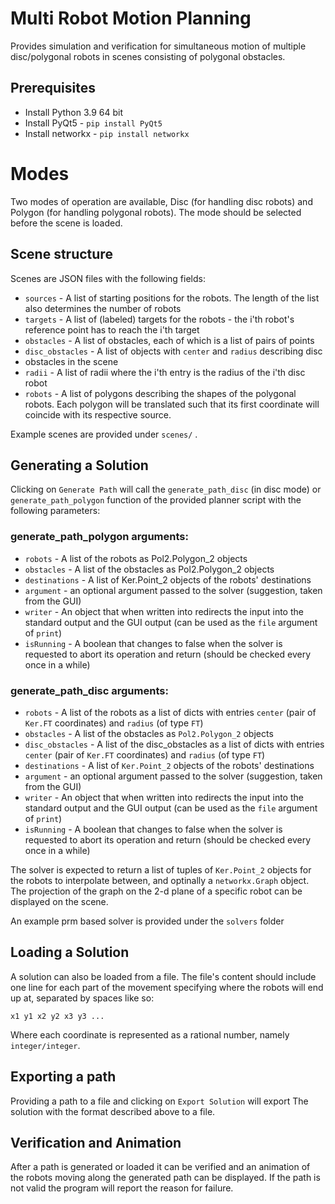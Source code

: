 # Multi Robot Motion Planning
Provides simulation and verification for simultaneous motion of multiple
disc/polygonal robots in scenes consisting of polygonal obstacles.

## Prerequisites

* Install Python 3.9 64 bit
* Install PyQt5 - ``pip install PyQt5``
* Install networkx - ``pip install networkx``

# Modes
Two modes of operation are available, Disc (for handling disc robots) and
 Polygon (for handling polygonal robots). The mode should be selected before
 the scene is loaded.

## Scene structure
Scenes are JSON files with the following fields:

* `sources` - A list of starting positions for the robots. The length of the
list also determines the number of robots
* `targets` - A list of (labeled) targets for the robots - the i'th robot's
reference point has to reach the i'th target
* `obstacles` - A list of obstacles, each of which is a list of pairs of
points
* `disc_obstacles` - A list of objects with `center` and `radius` describing disc
* obstacles in the scene
* `radii` - A list of radii where the i'th entry is the radius of the i'th disc robot
* `robots` - A list of polygons describing the shapes of the polygonal robots.
Each polygon will be translated such that its first coordinate will coincide
with its respective source.


Example scenes are provided under `scenes/` .

## Generating a Solution
Clicking on `Generate Path` will call the `generate_path_disc` (in disc mode)
or `generate_path_polygon` function of the provided planner script with the
following parameters:

### generate_path_polygon arguments:
* `robots` - A list of the robots as Pol2.Polygon_2 objects
* `obstacles` - A list of the obstacles as Pol2.Polygon_2 objects
* `destinations` - A list of Ker.Point_2 objects of the robots' destinations
* `argument` - an optional argument passed to the solver (suggestion, taken from the GUI)
* `writer` - An object that when written into redirects the input into the
standard output and the GUI output (can be used as the `file` argument of
  `print`)
* `isRunning` - A boolean that changes to false when the solver is requested to
abort its operation and return (should be checked every once in a while)


### generate_path_disc arguments:
* `robots` - A list of the robots as a list of dicts with
entries `center` (pair of `Ker.FT` coordinates) and `radius` (of type `FT`)
* `obstacles` - A list of the obstacles as `Pol2.Polygon_2` objects
* `disc_obstacles` - A list of the disc_obstacles as a list of dicts with
entries `center` (pair of `Ker.FT` coordinates) and `radius` (of type `FT`)
* `destinations` - A list of `Ker.Point_2` objects of the robots' destinations
* `argument` - an optional argument passed to the solver (suggestion, taken from the GUI)
* `writer` - An object that when written into redirects the input into the
standard output and the GUI output (can be used as the `file` argument of
  `print`)
* `isRunning` - A boolean that changes to false when the solver is requested to
abort its operation and return (should be checked every once in a while)


The solver is expected to return a list of tuples of `Ker.Point_2` objects for the
robots to interpolate between, and optinally a `networkx.Graph` object. The projection of
the graph on the 2-d plane of a specific robot can be displayed on the scene.

An example prm based solver is provided under the `solvers` folder


## Loading a Solution
A solution can also be loaded from a file. The file's content should include one
line for each part of the movement specifying where the robots will end up at,
separated by spaces like so:

` x1 y1 x2 y2 x3 y3 ... `

Where each coordinate is represented as a rational number, namely
`integer/integer`.

## Exporting a path
Providing a path to a file and clicking on `Export Solution` will export The
solution with the format described above to a file.

## Verification and Animation
After a path is generated or loaded it can be verified and an animation of
the robots moving along the generated path can be displayed. If the path is
not valid the program will report the reason for failure.

